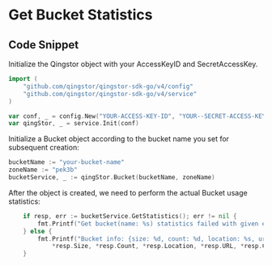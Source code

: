 # Get Bucket Statistics

## Code Snippet

Initialize the Qingstor object with your AccessKeyID and SecretAccessKey.

```go
import (
	"github.com/qingstor/qingstor-sdk-go/v4/config"
	"github.com/qingstor/qingstor-sdk-go/v4/service"
)

var conf, _ = config.New("YOUR-ACCESS-KEY-ID", "YOUR--SECRET-ACCESS-KEY")
var qingStor, _ = service.Init(conf)
```

Initialize a Bucket object according to the bucket name you set for subsequent creation:

```go
bucketName := "your-bucket-name"
zoneName := "pek3b"
bucketService, _ := qingStor.Bucket(bucketName, zoneName)
```

After the object is created, we need to perform the actual Bucket usage statistics:

```go
	if resp, err := bucketService.GetStatistics(); err != nil {
		fmt.Printf("Get bucket(name: %s) statistics failed with given error: %s\n", bucketName, err)
	} else {
		fmt.Printf("Bucket info: {size: %d, count: %d, location: %s, url: %s, created: %s}\n",
			*resp.Size, *resp.Count, *resp.Location, *resp.URL, *resp.Created)
	}
```

